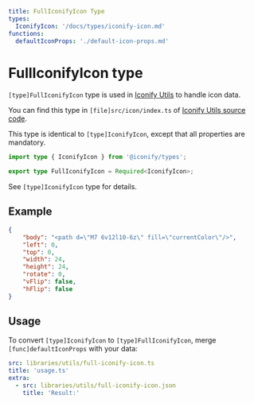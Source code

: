 ```yaml
title: FullIconifyIcon Type
types:
  IconifyIcon: '/docs/types/iconify-icon.md'
functions:
  defaultIconProps: './default-icon-props.md'
```

# FullIconifyIcon type

`[type]FullIconifyIcon` type is used in [Iconify Utils](./index.md) to handle icon data.

You can find this type in `[file]src/icon/index.ts` of [Iconify Utils source code](https://github.com/iconify/iconify/tree/main/packages/utils).

This type is identical to `[type]IconifyIcon`, except that all properties are mandatory.

```ts
import type { IconifyIcon } from '@iconify/types';

export type FullIconifyIcon = Required<IconifyIcon>;
```

See `[type]IconifyIcon` type for details.

## Example

```json
{
	"body": "<path d=\"M7 6v12l10-6z\" fill=\"currentColor\"/>",
	"left": 0,
	"top": 0,
	"width": 24,
	"height": 24,
	"rotate": 0,
	"vFlip": false,
	"hFlip": false
}
```

## Usage

To convert `[type]IconifyIcon` to `[type]FullIconifyIcon`, merge `[func]defaultIconProps` with your data:

```yaml
src: libraries/utils/full-iconify-icon.ts
title: 'usage.ts'
extra:
  - src: libraries/utils/full-iconify-icon.json
    title: 'Result:'
```
